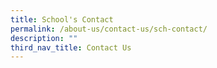 ```yaml
---
title: School's Contact
permalink: /about-us/contact-us/sch-contact/
description: ""
third_nav_title: Contact Us
---
```

